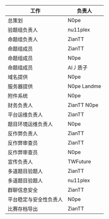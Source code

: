 | 工作                        | 负责人                   |
| --------------------------- | ----------------------- |
| 总策划                      | N0pe                     |
| 验题组负责人                 | nu11plex                 |
| 命题组负责人                 | ZianTT                   |
| 命题组成员                   | ZianTT                   |
| 命题组成员                   | N0pe                    |
| 命题组成员                   | AI丿质子                 |
| 域名提供                     | N0pe                    |
| 服务器提供                   | N0pe Landme             |
| 附件系统                     | N0pe                    |
| 财务负责人                   | ZianTT N0pe             |
| 平台运维负责人               | ZianTT                  |
| 题目环境运维负责人            | N0pe                    |
| 反作弊负责人                 | ZianTT                  |
| 反作弊审查员                 | ZianTT                  |
| 反作弊审查员                 | N0pe                    |
| 宣传负责人                   | TWFuture                |
| 多道题目验题人               | ZianTT                  |
| 多道题目验题人               | nu11plex                |
| 群聊信息安全                 | ZianTT                  |
| 平台稳定与安全性负责人        | N0pe                    |
| 比赛存档导出                 | ZianTT                  |
